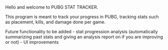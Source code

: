 Hello and welcome to PUBG STAT TRACKER. 

This program is meant to track your progress in PUBG, tracking stats such as placement, kills, and damage done per game. 

Future functionality to be added 
    - stat progression analysis (automatically summarizing past stats and giving an analysis report on if you are improving or not)
    - UI improvements 